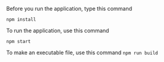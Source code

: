 Before you run the application, type this command

```npm install```



To run the application, use this command

```npm start```



To make an executable file, use this command
```npm run build```
